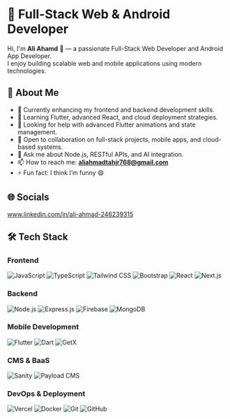 # 🚀 Full-Stack Web & Android Developer

Hi, I'm **Ali Ahamd** 👋 — a passionate Full-Stack Web Developer and Android App Developer.  
I enjoy building scalable web and mobile applications using modern technologies.

## 💫 About Me
- 🔭 Currently enhancing my frontend and backend development skills.
- 🌱 Learning Flutter, advanced React, and cloud deployment strategies.
- 🤝 Looking for help with advanced Flutter animations and state management.
- 👯 Open to collaboration on full-stack projects, mobile apps, and cloud-based systems.
- 💬 Ask me about Node.js, RESTful APIs, and AI integration.
- 📫 How to reach me: **aliahmadtahir768@gmail.com**
- ⚡ Fun fact: I think I’m funny 😄

## 🌐 Socials
www.linkedin.com/in/ali-ahmad-246239315

## 🛠 Tech Stack

### Frontend
![JavaScript](https://img.shields.io/badge/-JavaScript-black?style=flat-square&logo=javascript)
![TypeScript](https://img.shields.io/badge/-TypeScript-3178C6?style=flat-square&logo=typescript&logoColor=white)
![Tailwind CSS](https://img.shields.io/badge/-TailwindCSS-06B6D4?style=flat-square&logo=tailwindcss)
![Bootstrap](https://img.shields.io/badge/-Bootstrap-7952B3?style=flat-square&logo=bootstrap&logoColor=white)
![React](https://img.shields.io/badge/-React-61DAFB?style=flat-square&logo=react)
![Next.js](https://img.shields.io/badge/-Next.js-black?style=flat-square&logo=next.js)

### Backend
![Node.js](https://img.shields.io/badge/-Node.js-339933?style=flat-square&logo=node.js&logoColor=white)
![Express.js](https://img.shields.io/badge/-Express.js-black?style=flat-square&logo=express)
![Firebase](https://img.shields.io/badge/-Firebase-FFCA28?style=flat-square&logo=firebase&logoColor=black)
![MongoDB](https://img.shields.io/badge/-MongoDB-47A248?style=flat-square&logo=mongodb&logoColor=white)

### Mobile Development
![Flutter](https://img.shields.io/badge/-Flutter-02569B?style=flat-square&logo=flutter&logoColor=white)
![Dart](https://img.shields.io/badge/-Dart-0175C2?style=flat-square&logo=dart&logoColor=white)
![GetX](https://img.shields.io/badge/-GetX-68DBF3?style=flat-square)

### CMS & BaaS
![Sanity](https://img.shields.io/badge/-Sanity-FF1A1A?style=flat-square)
![Payload CMS](https://img.shields.io/badge/-PayloadCMS-000?style=flat-square)

### DevOps & Deployment
![Vercel](https://img.shields.io/badge/-Vercel-000?style=flat-square&logo=vercel)
![Docker](https://img.shields.io/badge/-Docker-2496ED?style=flat-square&logo=docker&logoColor=white)
![Git](https://img.shields.io/badge/-Git-F05032?style=flat-square&logo=git&logoColor=white)
![GitHub](https://img.shields.io/badge/-GitHub-181717?style=flat-square&logo=github)
